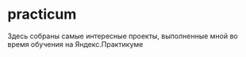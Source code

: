 # practicum
Здесь собраны самые интересные проекты, выполненные мной во время обучения на Яндекс.Практикуме
